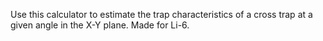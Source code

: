 Use this calculator to estimate the trap characteristics of a cross trap at a given angle in the X-Y plane. Made for Li-6.